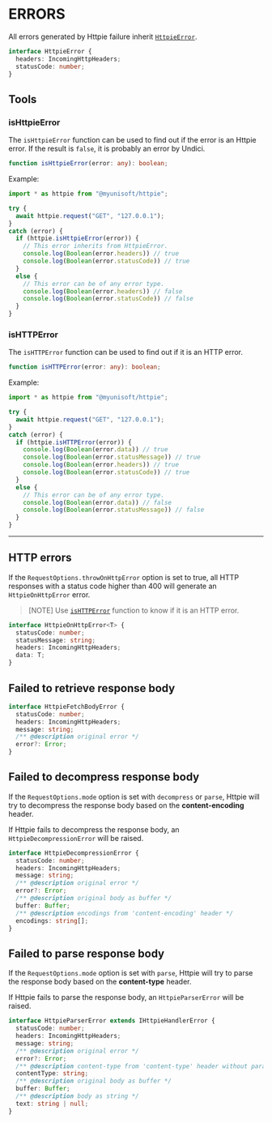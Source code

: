 # ERRORS

All errors generated by Httpie failure inherit [`HttpieError`](../src/class/HttpieCommonError.ts).

```ts
interface HttpieError {
  headers: IncomingHttpHeaders;
  statusCode: number;
}
```

## Tools

### isHttpieError

The `isHttpieError` function can be used to find out if the error is an Httpie error. If the result is `false`, it is probably an error by Undici.
```ts
function isHttpieError(error: any): boolean;
```

Example:
```ts
import * as httpie from "@myunisoft/httpie";

try {
  await httpie.request("GET", "127.0.0.1");
}
catch (error) {
  if (httpie.isHttpieError(error)) {
    // This error inherits from HttpieError.
    console.log(Boolean(error.headers)) // true
    console.log(Boolean(error.statusCode)) // true
  }
  else {
    // This error can be of any error type.
    console.log(Boolean(error.headers)) // false
    console.log(Boolean(error.statusCode)) // false
  }
}
```

### isHTTPError

The `isHTTPError` function can be used to find out if it is an HTTP error.
```ts
function isHTTPError(error: any): boolean;
```

Example:
```ts
import * as httpie from "@myunisoft/httpie";

try {
  await httpie.request("GET", "127.0.0.1");
}
catch (error) {
  if (httpie.isHTTPError(error)) {
    console.log(Boolean(error.data)) // true
    console.log(Boolean(error.statusMessage)) // true
    console.log(Boolean(error.headers)) // true
    console.log(Boolean(error.statusCode)) // true
  }
  else {
    // This error can be of any error type.
    console.log(Boolean(error.data)) // false
    console.log(Boolean(error.statusMessage)) // false
  }
}
```

---

## HTTP errors 

If the `RequestOptions.throwOnHttpError` option is set to true, all HTTP responses with a status code higher than 400 will generate an `HttpieOnHttpError` error.

> [NOTE] Use [`isHTTPError`](#ishttperror) function to know if it is an HTTP error.

```ts
interface HttpieOnHttpError<T> {
  statusCode: number;
  statusMessage: string;
  headers: IncomingHttpHeaders;
  data: T;
}
```

## Failed to retrieve response body

```ts
interface HttpieFetchBodyError {
  statusCode: number;
  headers: IncomingHttpHeaders;
  message: string;
  /** @description original error */
  error?: Error;
}
```

## Failed to decompress response body

If the `RequestOptions.mode` option is set with `decompress` or `parse`, Httpie will try to decompress the response body based on the **content-encoding** header.

If Httpie fails to decompress the response body, an `HttpieDecompressionError` will be raised.

```ts
interface HttpieDecompressionError {
  statusCode: number;
  headers: IncomingHttpHeaders;
  message: string;
  /** @description original error */
  error?: Error;
  /** @description original body as buffer */
  buffer: Buffer;
  /** @description encodings from 'content-encoding' header */
  encodings: string[];
}
```

## Failed to parse response body

If the `RequestOptions.mode` option is set with `parse`, Httpie will try to parse the response body based on the **content-type** header.

If Httpie fails to parse the response body, an `HttpieParserError` will be raised.

```ts
interface HttpieParserError extends IHttpieHandlerError {
  statusCode: number;
  headers: IncomingHttpHeaders;
  message: string;
  /** @description original error */
  error?: Error;
  /** @description content-type from 'content-type' header without params */
  contentType: string;
  /** @description original body as buffer */
  buffer: Buffer;
  /** @description body as string */
  text: string | null;
}
```
